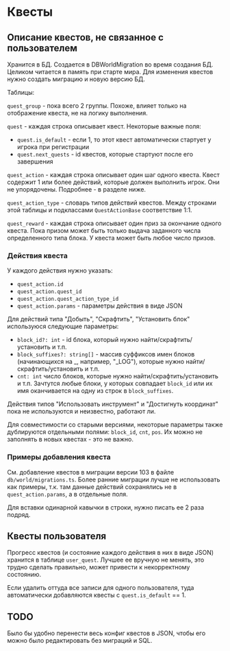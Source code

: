 # Квесты

## Описание квестов, не связанное с пользователем

Хранится в БД. Создается в DBWorldMigration во время создания БД. Целиком читается в память при старте мира. Для изменения квестов нужно создать миграцию и новую версию БД.

Таблицы:

`quest_group` - пока всего 2 группы. Похоже, влияет только на отображение квеста, не на логику выполнения.

`quest` - каждая строка описывает квест. Некоторые важные поля:
- `quest.is_default` - если 1, то этот квест автоматически стартует у игрока при регистрации
- `quest.next_quests` - id квестов, которые стартуют после его завершения

`quest_action` - каждая строка описывает один шаг одного квеста.
Квест содержит 1 или более действий, которые должен выполнить игрок. Они не упорядочены. Подробнее - в разделе ниже.

`quest_action_type` - словарь типов действий квестов. Между строками этой таблицы и подклассами `QuestActionBase` соответствие 1:1.

`quest_reward` - каждая строка описывает один приз за окончание одного квеста. Пока призом может быть только выдача заданного числа определенного типа блока. У квеста может быть любое число призов.

### Действия квеста

У каждого действия нужно указать:
- `quest_action.id`
- `quest_action.quest_id`
- `quest_action.quest_action_type_id`
- `quest_action.params` - параметры действия в виде JSON

Для действий типа "Добыть", "Скрафтить", "Установить блок" используюся следующие параметры:
- `block_id?: int` - id блока, который нужно найти/скрафтить/установить и т.п.
- `block_suffixes?: string[]` - массив суффиксов имен блоков (начинающихся на _, например, "_LOG"), которые нужно найти/скрафтить/установить и т.п.
- `cnt: int` число блоков, которые нужно найти/скрафтить/установить и т.п.
Зачтутся любые блоки, у которых совпадает `block_id` или их имя оканчивается на одну из строк в `block_suffixes`.

Действия типов "Использовать инструмент" и "Достигнуть координат" пока не используются и неизвестно, работают ли.

Для совместимости со старыми версиями, некоторые параметры также дублируются отдельными полями: `block_id`, `cnt`, `pos`. Их можно не заполнять в новых квестах - это не важно.

### Примеры добавления квеста

См. добавление квестов в миграции версии 103 в файле `db/world/migrations.ts`. Более ранние миграции лучше не использовать как примеры, т.к. там данные действий сохранялись не в `quest_action.params`, а в отдельные поля.

Для вставки одинарной кавычки в строки, нужно писать ее 2 раза подряд.

## Квесты пользователя

Прогресс квестов (и состояние каждого действия в них в виде JSON) хранится в таблице `user_quest`. Лучшее ее вручную не менять, это трудно сделать правильно, может привести к некорректному состоянию.

Если удалить оттуда все записи для одного пользователя, туда автоматически добавляются квесты с `quest.is_default` == 1.

## TODO

Было бы удобно перенести весь конфиг квестов в JSON, чтобы его можно было редактировать без миграций и SQL.